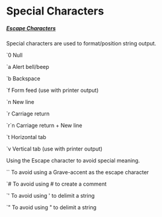 # Special Characters

##### [Escape Characters](http://ss64.com/ps/syntax-esc.html)

Special characters are used to format/position string output.

   \`0  Null
   
   \`a  Alert bell/beep
   
   \`b  Backspace
   
   \`f  Form feed (use with printer output)
   
   \`n  New line
   
   \`r  Carriage return
   
   \`r\`n  Carriage return + New line
   
   \`t  Horizontal tab
   
   \`v  Vertical tab (use with printer output)
   
Using the Escape character to avoid special meaning.

   \`\`  To avoid using a Grave-accent as the escape character
   
   \`#  To avoid using # to create a comment
   
   \`'  To avoid using ' to delimit a string
   
   \`"  To avoid using " to delimit a string
